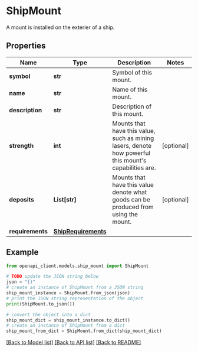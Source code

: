 # ShipMount

A mount is installed on the exterier of a ship.

## Properties

Name | Type | Description | Notes
------------ | ------------- | ------------- | -------------
**symbol** | **str** | Symbol of this mount. | 
**name** | **str** | Name of this mount. | 
**description** | **str** | Description of this mount. | 
**strength** | **int** | Mounts that have this value, such as mining lasers, denote how powerful this mount&#39;s capabilities are. | [optional] 
**deposits** | **List[str]** | Mounts that have this value denote what goods can be produced from using the mount. | [optional] 
**requirements** | [**ShipRequirements**](ShipRequirements.md) |  | 

## Example

```python
from openapi_client.models.ship_mount import ShipMount

# TODO update the JSON string below
json = "{}"
# create an instance of ShipMount from a JSON string
ship_mount_instance = ShipMount.from_json(json)
# print the JSON string representation of the object
print(ShipMount.to_json())

# convert the object into a dict
ship_mount_dict = ship_mount_instance.to_dict()
# create an instance of ShipMount from a dict
ship_mount_from_dict = ShipMount.from_dict(ship_mount_dict)
```
[[Back to Model list]](../README.md#documentation-for-models) [[Back to API list]](../README.md#documentation-for-api-endpoints) [[Back to README]](../README.md)


